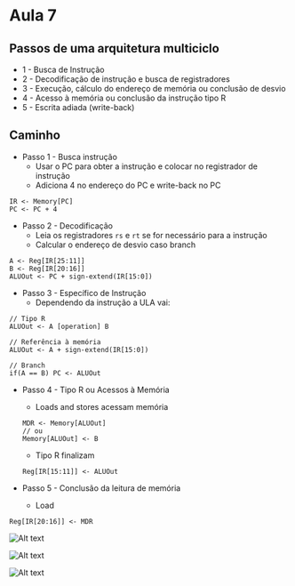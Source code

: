 # Aula 7


## Passos de uma arquitetura multiciclo 

- 1 - Busca de Instrução 
- 2 - Decodificação de instrução e busca de registradores
- 3 - Execução, cálculo do endereço de memória ou conclusão de desvio
- 4 - Acesso à memória ou conclusão da instrução tipo R
- 5 - Escrita adiada (write-back)


## Caminho

- Passo 1 - Busca instrução
    - Usar o PC para obter a instrução e colocar no registrador de instrução
    - Adiciona 4 no endereço do PC e write-back no PC

```
IR <- Memory[PC]
PC <- PC + 4
```

- Passo 2 - Decodificação 
    - Leia os registradores `rs` e `rt` se for necessário para a instrução
    - Calcular o endereço de desvio caso branch

```
A <- Reg[IR[25:11]]
B <- Reg[IR[20:16]]
ALUOut <- PC + sign-extend(IR[15:0])
```

- Passo 3 - Específico de Instrução  
    - Dependendo da instrução a ULA vai: 


```
// Tipo R
ALUOut <- A [operation] B
```

```
// Referência à memória
ALUOut <- A + sign-extend(IR[15:0]) 
```

```
// Branch 
if(A == B) PC <- ALUOut 
```

- Passo 4 - Tipo R ou Acessos à Memória

    - Loads and stores acessam memória

    ```
    MDR <- Memory[ALUOut]
    // ou 
    Memory[ALUOut] <- B
    ```

    - Tipo R finalizam 
    ```
    Reg[IR[15:11]] <- ALUOut
    ```



- Passo 5 - Conclusão da leitura de memória
    - Load
```
Reg[IR[20:16]] <- MDR
```


![Alt text](./aula7_1.png)

![Alt text](./aula7_2.png)

![Alt text](./aula7_3.png)

